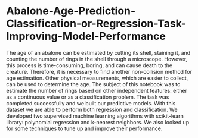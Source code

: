 # Abalone-Age-Prediction-Classification-or-Regression-Task-Improving-Model-Performance
The age of an abalone can be estimated by cutting its shell, staining it, and counting the number of rings in the shell through a microscope. However, this process is time-consuming, boring, and can cause death to the creature. Therefore, it is necessary to find another non-collision method for age estimation. Other physical measurements, which are easier to collect, can be used to determine the age.  The subject of this notebook was to estimate the number of rings based on other independent features: either as a continuous value or as a classification problem. The task was completed successfully and we built our predictive models. With this dataset we are able to perform both regression and classification. We developed two supervised machine learning algorithms with scikit-learn library: polynomial regression and k-nearest neighbors. We also looked up for some techniques to tune up and improve their performance.
